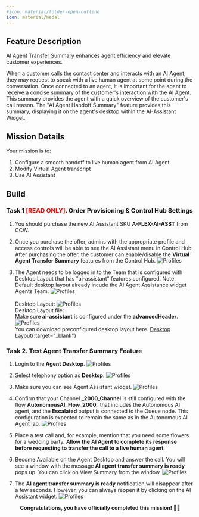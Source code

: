 ```yaml
---
#icon: material/folder-open-outline
icon: material/medal
---
```

## Feature Description

AI Agent Transfer Summary enhances agent efficiency and elevate customer experiences.

When a customer calls the contact center and interacts with an AI Agent, they may request to speak with a live human agent at some point during the conversation. Once connected to an agent, it is important for the agent to receive a concise summary of the customer's interaction with the AI Agent. This summary provides the agent with a quick overview of the customer's call reason. The "AI Agent Handoff Summary" feature provides this summary, displaying it on the agent's desktop within the AI-Assistant Widget.

## Mission Details

Your mission is to:

1. Configure a smooth handoff to live human agent from AI Agent.
2. Modify Virtual Agent transcript
3. Use AI Assistant

## Build

### Task 1 <span style="color: red;">[READ ONLY]</span>. Order Provisioning & Control Hub Settings

1. You should purchase the new AI Assistant SKU **A-FLEX-AI-ASST** from CCW.

2. Once you purchase the offer, admins with the appropriate profile and access controls will be able to see the AI Assistant menu in Control Hub. After purchasing the offer, the customer can enable/disable the **Virtual Agent Transfer Summary** features from the Control Hub.
   ![Profiles](../graphics/Lab1_AI_Agent/3.1.png)


3. The Agent needs to be logged in to the Team that is configured with Desktop Layout that has "ai-assistant" features configured. 
    Note: Default desktop layout already incude the AI Agent Assistance widget 
    <br/>Agents Team:
   ![Profiles](../graphics/Lab1_AI_Agent/3.41.png)    
    <br/>Desktop Layout:
   ![Profiles](../graphics/Lab1_AI_Agent/3.43.png) 
    <br/>Desktop Layout file: </br>
     Make sure **ai-assistant** is configured under the **advancedHeader**.
   ![Profiles](../graphics/Lab1_AI_Agent/3.5.png)
    <br/>You can download preconfigured desktop layout here.
   [Desktop Layout](https://drive.google.com/file/d/1EnM-2r9XOVm2EcE6ND4fL3L62qZesm5_/view?usp=sharing){:target="_blank"} 


### Task 2. Test Agent Transfer Summary Feature

1. Login to the **Agent Desktop**. 
   ![Profiles](../graphics/Lab1_AI_Agent/3.39.png)

2. Select telephony option as **Desktop**.
   ![Profiles](../graphics/Lab1_AI_Agent/3.44.png)

3. Make sure you can see Agent Assistant widget.
   ![Profiles](../graphics/Lab1_AI_Agent/3.6.png)

4. Confirm that your Channel **<w class="attendee"></w>_2000_Channel** is still configured with the flow **<copy>AutonomousAI_Flow_2000_<w class="attendee"></w></copy>** that includes the Autonomous AI agent, and the **Escalated** output is connected to the Queue node. This configuration is expected to remain the same as in the Autonomous AI Agent lab.
   ![Profiles](../graphics/Lab1_AI_Agent/3.7.gif)

5. Place a test call and, for example, mention that you need some flowers for a wedding party. **Allow the AI Agent to complete its response before requesting to transfer the call to a live human agent**. 

6. Become Available on the Agent Desktop and answer the call. You will see a window with the message **AI agent transfer summary is ready** pops up. You can click on View Summary from the window.
   ![Profiles](../graphics/Lab1_AI_Agent/3.8.png)

7. The **AI agent transfer summary is ready** notification will disappear after a few seconds. However, you can always reopen it by clicking on the AI Assistant widget.
   ![Profiles](../graphics/Lab1_AI_Agent/3.9.png)

<p style="text-align:center"><strong>Congratulations, you have officially completed this mission! 🎉🎉 </strong></p>